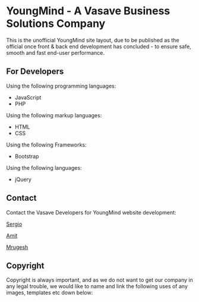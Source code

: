 # YoungMind - A Vasave Business Solutions Company

This is the unofficial YoungMind site layout, due to be published as the official once front & back end development has concluded - to ensure safe, smooth and fast end-user performance.

## For Developers

Using the following programming languages:

- JavaScript
- PHP

Using the following markup languages:

- HTML
- CSS

Using the following Frameworks:

- Bootstrap

Using the following languages:

- jQuery

## Contact

Contact the Vasave Developers for YoungMind website development:

[Sergio](mailto:sergio@vasave.uk)

[Amit](mailto:amit@vasave.uk)

[Mrugesh](mailto:ashish@vasave.uk)

## Copyright

Copyright is always important, and as we do not want to get our company in any legal trouble, we would like to name and link the following uses of any images, templates etc down below:
